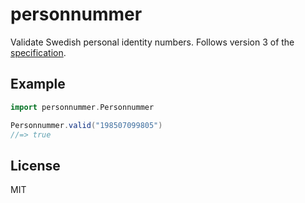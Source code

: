 # personnummer

Validate Swedish personal identity numbers. Follows version 3 of the [specification](https://github.com/personnummer/meta#package-specification-v3).

## Example

```scala
import personnummer.Personnummer

Personnummer.valid("198507099805")
//=> true
```

## License

MIT
